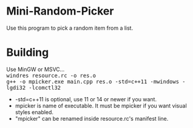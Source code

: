 # Mini-Random-Picker
Use this program to pick a random item from a list.

# Building
Use MinGW or MSVC...<br>
<kbd>
  windres resource.rc -o res.o <br>
  g++ -o mpicker.exe main.cpp res.o -std=c++11 -mwindows -lgdi32 -lcomctl32
</kbd><br>

  - -std=c++11 is optional, use 11 or 14 or newer if you want.
  - mpicker is name of executable. It must be mpicker if you want visual styles enabled.
  - "mpicker" can be renamed inside resource.rc's manifest line.
